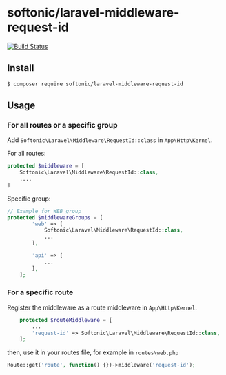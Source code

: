 # softonic/laravel-middleware-request-id
[![Build Status](https://travis-ci.org/softonic/laravel-middleware-request-id.svg?branch=master)](https://travis-ci.org/softonic/laravel-middleware-request-id)

## Install

```bash
$ composer require softonic/laravel-middleware-request-id
```

## Usage

### For all routes or a specific group

Add `Softonic\Laravel\Middleware\RequestId::class` in `App\Http\Kernel`.

For all routes:
```php
protected $middleware = [
    Softonic\Laravel\Middleware\RequestId::class,
    ....
]
```

Specific group:
```php
// Example for WEB group
protected $middlewareGroups = [
        'web' => [
			Softonic\Laravel\Middleware\RequestId::class,
			...
        ],

        'api' => [
            ...
        ],
    ];
```

### For a specific route

Register the middleware as a route middleware in `App\Http\Kernel`.
```php
    protected $routeMiddleware = [
		...
		'request-id' => Softonic\Laravel\Middleware\RequestId::class,
    ];
```

then, use it in your routes file, for example in `routes\web.php`
```php
Route::get('route', function() {})->middleware('request-id');
```